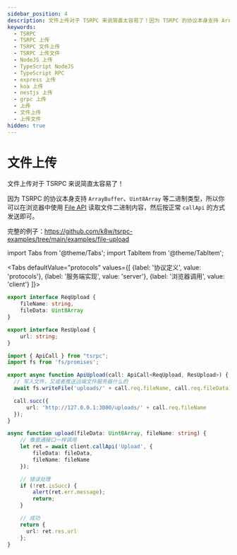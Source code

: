 ```yaml
---
sidebar_position: 4
description: 文件上传对于 TSRPC 来说简直太容易了！因为 TSRPC 的协议本身支持 ArrayBuffer、Uint8Array 等二进制类型，所以你可以在浏览器中使用 File API 读取文件二进制内容，然后按正常 callApi 的方式发送即可。
keywords:
  - TSRPC
  - TSRPC 上传
  - TSRPC 文件上传
  - TSRPC 上传文件
  - NodeJS 上传
  - TypeScript NodeJS
  - TypeScript RPC
  - express 上传
  - koa 上传
  - nestjs 上传
  - grpc 上传
  - 上传
  - 文件上传
  - 上传文件
hidden: true
---
```


# 文件上传

文件上传对于 TSRPC 来说简直太容易了！

因为 TSRPC 的协议本身支持 `ArrayBuffer`、`Uint8Array` 等二进制类型，所以你可以在浏览器中使用 [File API](https://developer.mozilla.org/zh-CN/docs/Web/API/FileReader/readAsArrayBuffer) 读取文件二进制内容，然后按正常 `callApi` 的方式发送即可。

完整的例子：https://github.com/k8w/tsrpc-examples/tree/main/examples/file-upload

import Tabs from '@theme/Tabs';
import TabItem from '@theme/TabItem';

<Tabs
  defaultValue="protocols"
  values={[
    {label: '协议定义', value: 'protocols'},
    {label: '服务端实现', value: 'server'},
    {label: '浏览器调用', value: 'client'}
  ]}>
  <TabItem value="protocols">

```ts
export interface ReqUpload {
    fileName: string,
    fileData: Uint8Array
}

export interface ResUpload {
    url: string;
}
```

  </TabItem>

  <TabItem value="server">

```ts
import { ApiCall } from "tsrpc";
import fs from 'fs/promises';

export async function ApiUpload(call: ApiCall<ReqUpload, ResUpload>) {
  // 写入文件，又或者推送远端文件服务器什么的
  await fs.writeFile('uploads/' + call.req.fileName, call.req.fileData);

  call.succ({
      url: 'http://127.0.0.1:3000/uploads/' + call.req.fileName
  });
}
```

  </TabItem>

  <TabItem value="client">

```ts
async function upload(fileData: Uint8Array, fileName: string) {
    // 像普通接口一样调用
    let ret = await client.callApi('Upload', {
        fileData: fileData,
        fileName: fileName
    });

    // 错误处理
    if (!ret.isSucc) {
        alert(ret.err.message);
        return;
    }

    // 成功
    return {
      url: ret.res.url
    };
}
```

  </TabItem>
</Tabs>